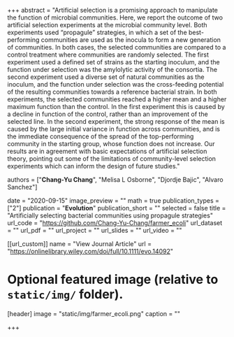+++
abstract = "Artificial selection is a promising approach to manipulate the function of microbial communities. Here, we report the outcome of two artificial selection experiments at the microbial community level. Both experiments used “propagule” strategies, in which a set of the best-performing communities are used as the inocula to form a new generation of communities. In both cases, the selected communities are compared to a control treatment where communities are randomly selected. The first experiment used a defined set of strains as the starting inoculum, and the function under selection was the amylolytic activity of the consortia. The second experiment used a diverse set of natural communities as the inoculum, and the function under selection was the cross-feeding potential of the resulting communities towards a reference bacterial strain. In both experiments, the selected communities reached a higher mean and a higher maximum function than the control. In the first experiment this is caused by a decline in function of the control, rather than an improvement of the selected line. In the second experiment, the strong response of the mean is caused by the large initial variance in function across communities, and is the immediate consequence of the spread of the top-performing community in the starting group, whose function does not increase. Our results are in agreement with basic expectations of artificial selection theory, pointing out some of the limitations of community-level selection experiments which can inform the design of future studies."

authors = ["**Chang-Yu Chang**", "Melisa L Osborne", "Djordje Bajic", "Alvaro Sanchez"]

date = "2020-09-15"
image_preview = ""
math = true
publication_types = ["2"]
publication = "**Evolution**"
publication_short = ""
selected = false
title = "Artificially selecting bacterial communities using propagule strategies"
url_code = "https://github.com/Chang-Yu-Chang/farmer_ecoli"
url_dataset = ""
url_pdf = ""
url_project = ""
url_slides = ""
url_video = ""

[[url_custom]]
name = "View Journal Article"
url = "https://onlinelibrary.wiley.com/doi/full/10.1111/evo.14092"

# Optional featured image (relative to `static/img/` folder).
[header]
image = "static/img/farmer_ecoli.png"
caption = ""

+++



